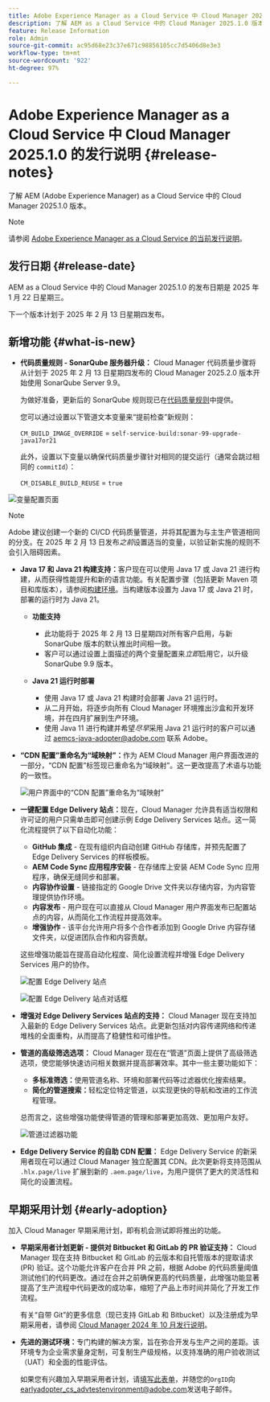 ```yaml
---
title: Adobe Experience Manager as a Cloud Service 中 Cloud Manager 2025.1.0 的发行说明
description: 了解 AEM as a Cloud Service 中的 Cloud Manager 2025.1.0 版本。
feature: Release Information
role: Admin
source-git-commit: ac95d68e23c37e671c98856105cc7d5406d8e3e3
workflow-type: tm+mt
source-wordcount: '922'
ht-degree: 97%

---
```


# Adobe Experience Manager as a Cloud Service 中 Cloud Manager 2025.1.0 的发行说明 {#release-notes}

<!-- https://wiki.corp.adobe.com/pages/viewpage.action?pageId=3389843928 -->

了解 AEM (Adobe Experience Manager) as a Cloud Service 中的 Cloud Manager 2025.1.0 版本。

>[!NOTE]
>
>请参阅 [Adobe Experience Manager as a Cloud Service 的当前发行说明](/help/release-notes/release-notes-cloud/release-notes-current.md)。

## 发行日期 {#release-date}

AEM as a Cloud Service 中的 Cloud Manager 2025.1.0 的发布日期是 2025 年 1 月 22 日星期三。

下一个版本计划于 2025 年 2 月 13 日星期四发布。


## 新增功能 {#what-is-new}

* **代码质量规则 - SonarQube 服务器升级：** Cloud Manager 代码质量步骤将从计划于 2025 年 2 月 13 日星期四发布的 Cloud Manager 2025.2.0 版本开始使用 SonarQube Server 9.9。

  为做好准备，更新后的 SonarQube 规则现已在[代码质量规则](/help/implementing/cloud-manager/code-quality-testing.md#understanding-code-quality-rules)中提供。

  您可以通过设置以下管道文本变量来“提前检查”新规则：

  `CM_BUILD_IMAGE_OVERRIDE` = `self-service-build:sonar-99-upgrade-java17or21`

  此外，设置以下变量以确保代码质量步骤针对相同的提交运行（通常会跳过相同的 `commitId`）：

  `CM_DISABLE_BUILD_REUSE` = `true`

![变量配置页面](/help/implementing/cloud-manager/release-notes/assets/variables-config.png)

>[!NOTE]
>
>Adobe 建议创建一个新的 CI/CD 代码质量管道，并将其配置为与主生产管道相同的分支。在 2025 年 2 月 13 日发布&#x200B;*之前*&#x200B;设置适当的变量，以验证新实施的规则不会引入阻碍因素。

* **Java 17 和 Java 21 构建支持：**&#x200B;客户现在可以使用 Java 17 或 Java 21 进行构建，从而获得性能提升和新的语言功能。有关配置步骤（包括更新 Maven 项目和库版本），请参阅[构建环境](/help/implementing/cloud-manager/getting-access-to-aem-in-cloud/build-environment-details.md)。当构建版本设置为 Java 17 或 Java 21 时，部署的运行时为 Java 21。

   * **功能支持**
      * 此功能将于 2025 年 2 月 13 日星期四对所有客户启用，与新 SonarQube 版本的默认推出时间相一致。
      * 客户可以通过设置上面描述的两个变量配置来&#x200B;*立即*&#x200B;启用它，以升级 SonarQube 9.9 版本。

   * **Java 21 运行时部署**
      * 使用 Java 17 或 Java 21 构建时会部署 Java 21 运行时。
      * 从二月开始，将逐步向所有 Cloud Manager 环境推出沙盒和开发环境，并在四月扩展到生产环境。
      * 使用 Java 11 进行构建并希望&#x200B;*尽早*&#x200B;采用 Java 21 运行时的客户可以通过 [aemcs-java-adopter@adobe.com](mailto:aemcs-java-adopter@adobe.com) 联系 Adobe。

* **“CDN 配置”重命名为“域映射”：**&#x200B;作为 AEM Cloud Manager 用户界面改进的一部分，“CDN 配置”标签现已重命名为“域映射”。这一更改提高了术语与功能的一致性。<!-- CMGR-64738 -->

  ![用户界面中的“CDN 配置”重命名为“域映射”](/help/implementing/cloud-manager/release-notes/assets/domain-mappings.png)

* **一键配置 Edge Delivery 站点：**&#x200B;现在，Cloud Manager 允许具有适当权限和许可证的用户只需单击即可创建示例 Edge Delivery Services 站点。这一简化流程提供了以下自动化功能：

   * **GitHub 集成** - 在现有组织内自动创建 GitHub 存储库，并预先配置了 Edge Delivery Services 的样板模板。
   * **AEM Code Sync 应用程序安装** - 在存储库上安装 AEM Code Sync 应用程序，确保无缝同步和部署。
   * **内容协作设置** - 链接指定的 Google Drive 文件夹以存储内容，为内容管理提供协作环境。
   * **内容发布** - 用户现在可以直接从 Cloud Manager 用户界面发布已配置站点的内容，从而简化工作流程并提高效率。
   * **增强协作** - 该平台允许用户将多个合作者添加到 Google Drive 内容存储文件夹，以促进团队合作和内容贡献。

  这些增强功能旨在提高自动化程度、简化设置流程并增强 Edge Delivery Services 用户的协作。<!-- CMGR-59362 -->

  ![配置 Edge Delivery 站点](/help/implementing/cloud-manager/release-notes/assets/eds-one-click-60.png)

  ![配置 Edge Delivery 站点对话框](/help/implementing/cloud-manager/release-notes/assets/eds-provision-60.png)

* **增强对 Edge Delivery Services 站点的支持：** Cloud Manager 现在支持加入最新的 Edge Delivery Services 站点。此更新包括对内容传递网络和传递堆栈的全面重构，从而提高了稳健性和可维护性。

* **管道的高级筛选选项：** Cloud Manager 现在在“管道”页面上提供了高级筛选选项，使您能够快速访问相关数据并提高部署效率。其中一些主要功能如下：

   * **多标准筛选：**&#x200B;使用管道名称、环境和部署代码等过滤器优化搜索结果。
   * **简化的管道搜索：**&#x200B;轻松定位特定管道，以实现更快的导航和改进的工作流程管理。

  总而言之，这些增强功能使得管道的管理和部署更加高效、更加用户友好。

  ![管道过滤器功能](/help/implementing/cloud-manager/release-notes/assets/pipeline-filters.png)

* **Edge Delivery Service 的自助 CDN 配置：** Edge Delivery Service 的新采用者现在可以通过 Cloud Manager 独立配置其 CDN。此次更新将支持范围从 `.hlx.page/live` 扩展到新的 `.aem.page/live`，为用户提供了更大的灵活性和简化的设置流程。

## 早期采用计划 {#early-adoption}

加入 Cloud Manager 早期采用计划，即有机会测试即将推出的功能。

* **早期采用者计划更新 - 提供对 Bitbucket 和 GitLab 的 PR 验证支持：** Cloud Manager 现在支持 Bitbucket 和 GitLab 的云版本和自托管版本的提取请求 (PR) 验证。这个功能允许客户在合并 PR 之前，根据 Adobe 的代码质量阈值测试他们的代码更改。通过在合并之前确保更高的代码质量，此增强功能显著提高了生产流程中代码更改的成功率，缩短了产品上市时间并简化了开发工作流程。

  有关“自带 Git”的更多信息（现已支持 GitLab 和 Bitbucket）以及注册成为早期采用者，请参阅 [Cloud Manager 2024 年 10 月发行说明](/help/implementing/cloud-manager/release-notes/2024/2024-10-0.md##gitlab-bitbucket)。

* **先进的测试环境：**&#x200B;专门构建的解决方案，旨在弥合开发与生产之间的差距。该环境专为企业需求量身定制，可复制生产级规格，以支持准确的用户验收测试（UAT）和全面的性能评估。

  如果您有兴趣加入早期采用者计划，请[填写此表单](https://nam04.safelinks.protection.outlook.com/?url=https%3A%2F%2Furldefense.com%2Fv3%2F__https%3A%2Fwww.feedbackprogram.adobe.com%2Fh%2Fs%2F6N425LYG1jQ1Nc0F20Zllt__%3B!!OgNkHJCYlf_CHg!fIp-QrZ9si3kcUIjRCniEzqAAa8FcU1iN34SGQFtlcQ36eUQXOZWbDHP7oZajqddgpuOMAVL5CQpkZ6ths76Qks8%24&amp;data=05%7C02%7Cpanchapa%40adobe.com%7Cf81bcaa4b20544f1818b08dccd07c78c%7Cfa7b1b5a7b34438794aed2c178decee1%7C0%7C0%7C638610680502164019%7CUnknown%7CTWFpbGZsb3d8eyJWIjoiMC4wLjAwMDAiLCJQIjoiV2luMzIiLCJBTiI6Ik1haWwiLCJXVCI6Mn0%3D%7C0%7C%7C%7C&amp;sdata=aGo6zz2ldPrta4lpvo3CLNENR5ghHDDCPbG1adUaNZQ%3D&amp;reserved=0)，并随您的`OrgID`向[earlyadopter_cs_advtestenvironment@adobe.com](mailto:earlyadopter_cs_advtestenvironment@adobe.com)发送电子邮件。



<!-- ## Bug fixes -->




<!-- ## Known issues {#known-issues} -->
